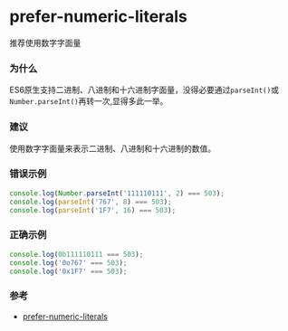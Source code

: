 # prefer-numeric-literals

推荐使用数字字面量

### 为什么

ES6原生支持二进制、八进制和十六进制字面量，没得必要通过`parseInt()`或`Number.parseInt()`再转一次,显得多此一举。

### 建议

使用数字字面量来表示二进制、八进制和十六进制的数值。

### 错误示例

```js
console.log(Number.parseInt('111110111', 2) === 503);
console.log(parseInt('767', 8) === 503);
console.log(parseInt('1F7', 16) === 503);
```

### 正确示例

```js
console.log(0b111110111 === 503);
console.log('0o767' === 503);
console.log('0x1F7' === 503);
```

### 参考

- [prefer-numeric-literals](https://eslint.org/docs/rules/prefer-numeric-literals)
